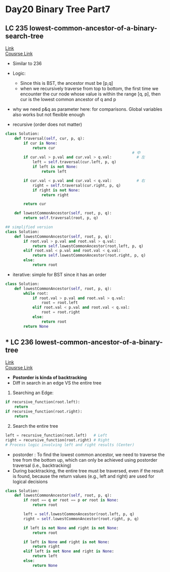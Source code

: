 # Day20 Binary Tree Part7


## LC 235 lowest-common-ancestor-of-a-binary-search-tree

[Link](https://leetcode.com/problems/lowest-common-ancestor-of-a-binary-search-tree/description/)   
[Cousrse Link](https://programmercarl.com/0235.%E4%BA%8C%E5%8F%89%E6%90%9C%E7%B4%A2%E6%A0%91%E7%9A%84%E6%9C%80%E8%BF%91%E5%85%AC%E5%85%B1%E7%A5%96%E5%85%88.html#%E6%80%9D%E8%B7%AF)    

- Similar to 236
- Logic:
    -  Since this is BST, the ancestor must be [p,q]
    -  when we recursively traverse from top to bottom, the first time we encounter the cur node whose value is within the range [q, p], then cur is the lowest common ancestor of q and p
- why we need p&q as parameter here: for comparisons. Global variables also works but not flexible enough
  

- recursive (order does not matter)
```python
class Solution:
    def traversal(self, cur, p, q):
        if cur is None:
            return cur
                                                        # 中
        if cur.val > p.val and cur.val > q.val:           # 左
            left = self.traversal(cur.left, p, q)
            if left is not None:
                return left

        if cur.val < p.val and cur.val < q.val:           # 右
            right = self.traversal(cur.right, p, q)
            if right is not None:
                return right

        return cur

    def lowestCommonAncestor(self, root, p, q):
        return self.traversal(root, p, q)

## simplified version
class Solution:
    def lowestCommonAncestor(self, root, p, q):
        if root.val > p.val and root.val > q.val:
            return self.lowestCommonAncestor(root.left, p, q)
        elif root.val < p.val and root.val < q.val:
            return self.lowestCommonAncestor(root.right, p, q)
        else:
            return root
```


- iterative: simple for BST since it has an order 
```python
class Solution:
    def lowestCommonAncestor(self, root, p, q):
        while root:
            if root.val > p.val and root.val > q.val:
                root = root.left
            elif root.val < p.val and root.val < q.val:
                root = root.right
            else:
                return root
        return None
```

##  * LC 236 lowest-common-ancestor-of-a-binary-tree
[Link](https://leetcode.com/problems/lowest-common-ancestor-of-a-binary-tree/description/)   
[Cousrse Link](https://programmercarl.com/0236.%E4%BA%8C%E5%8F%89%E6%A0%91%E7%9A%84%E6%9C%80%E8%BF%91%E5%85%AC%E5%85%B1%E7%A5%96%E5%85%88.html)

- **Postorder is kinda of backtracking**
- Diff in search in an edge VS the entire tree
1.  Searching an Edge:
```python
if recursive_function(root.left):
    return
if recursive_function(root.right):
    return
```
2. Search the entire tree

   
```python
left = recursive_function(root.left)   # Left
right = recursive_function(root.right) # Right
# Process logic involving left and right results (Center)
```   

- postorder : To find the lowest common ancestor, we need to traverse the tree from the bottom up, which can only be achieved using postorder traversal (i.e., backtracking)
- During backtracking, the entire tree must be traversed, even if the result is found, because the return values (e.g., left and right) are used for logical decisions
```python
class Solution:
    def lowestCommonAncestor(self, root, p, q):
        if root == q or root == p or root is None:
            return root

        left = self.lowestCommonAncestor(root.left, p, q)
        right = self.lowestCommonAncestor(root.right, p, q)

        if left is not None and right is not None:
            return root

        if left is None and right is not None:
            return right
        elif left is not None and right is None:
            return left
        else: 
            return None
```
